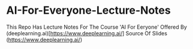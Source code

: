 # AI-For-Everyone-Lecture-Notes
This Repo Has Lecture Notes For The Course 'AI For Eeryone' Offered By (deeplearning.ai)[https://www.deeplearning.ai/]
Source Of Slides (https://www.deeplearning.ai/)

